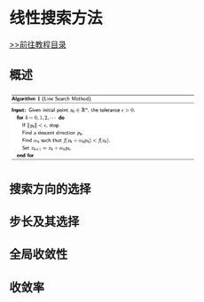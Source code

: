 # 线性搜索方法

[>>前往教程目录](guide-opt.md)

## 概述

<img src="./images/16.png" alt="16" style="zoom:33%;" />

## 搜索方向的选择

## 步长及其选择

## 全局收敛性

## 收敛率



